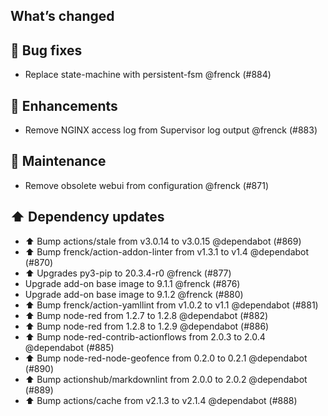 ## What’s changed

## 🐛 Bug fixes

- Replace state-machine with persistent-fsm @frenck (#884)

## 🚀 Enhancements

- Remove NGINX access log from Supervisor log output @frenck (#883)

## 🧰 Maintenance

- Remove obsolete webui from configuration @frenck (#871)

## ⬆️ Dependency updates

- ⬆️ Bump actions/stale from v3.0.14 to v3.0.15 @dependabot (#869)
- ⬆️ Bump frenck/action-addon-linter from v1.3.1 to v1.4 @dependabot (#870)
- ⬆ Upgrades py3-pip to 20.3.4-r0 @frenck (#877)
- Upgrade add-on base image to 9.1.1 @frenck (#876)
- Upgrade add-on base image to 9.1.2 @frenck (#880)
- ⬆️ Bump frenck/action-yamllint from v1.0.2 to v1.1 @dependabot (#881)
- ⬆️ Bump node-red from 1.2.7 to 1.2.8 @dependabot (#882)
- ⬆️ Bump node-red from 1.2.8 to 1.2.9 @dependabot (#886)
- ⬆️ Bump node-red-contrib-actionflows from 2.0.3 to 2.0.4 @dependabot (#885)
- ⬆️ Bump node-red-node-geofence from 0.2.0 to 0.2.1 @dependabot (#890)
- ⬆️ Bump actionshub/markdownlint from 2.0.0 to 2.0.2 @dependabot (#889)
- ⬆️ Bump actions/cache from v2.1.3 to v2.1.4 @dependabot (#888)
